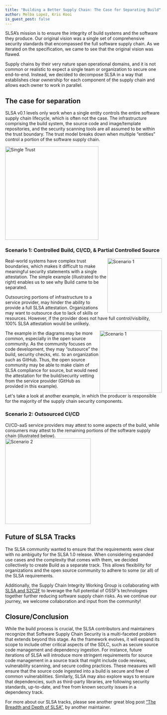```yaml
---
title: "Building a Better Supply Chain: The Case for Separating Build"
author: Melba Lopez, Kris Kooi
is_guest_post: false
---
```



SLSA’s mission is to ensure the integrity of build systems and the software they produce. Our original vision was a single set of comprehensive security standards that encompassed the full software supply chain. As we iterated on the specification, we came to see that the original vision was flawed. 

Supply chains by their very nature span operational domains, and it is not common or realistic to expect a single team or organization to secure one end-to-end. Instead, we decided to decompose SLSA in a way that establishes clear ownership for each component of the supply chain and allows each owner to work in parallel.

## The case for separation

SLSA v0.1 levels only work when a single entity controls the entire software supply chain lifecycle, which is often not the case.  The infrastructure comprising the build system, the source code and image/template repositories, and the security scanning tools are all assumed to be within the trust boundary.  The trust model breaks down when multiple “entities” control a portion of the software supply chain. 

<image align = "center" image height = "300px" img src="https://user-images.githubusercontent.com/101211710/235577022-f7102111-d4d5-43e1-b014-78e19209a203.png" alt="Single Trust" />
     
     
### Scenario 1: Controlled Build, CI/CD, & Partial Controlled Source 
<image align = "right" image height = "175px" img src="https://user-images.githubusercontent.com/101211710/235576995-c15449fe-f8f6-4af0-8d5d-5bcf0e6b6d70.png" alt = "Scenario 1" />

Real-world systems have complex trust boundaries, which makes it difficult to make meaningful security statements with a single attestation. The simple example (illustrated to the right) enables us to see why Build came to be separated.

Outsourcing portions of infrastructure to a service provider, may hinder the ability to provide a full SLSA attestation.  Organizations may want to outsource due to lack of skills or resources. However, if the provider does not have full control/visibility, 100% SLSA attestation would be unlikely.   

<image align = "right" image height = "200px" img src="https://user-images.githubusercontent.com/101211710/235576570-62b23cb2-fdde-4056-b4f1-9d96fc379d4d.png" alt = "Scenario 1" /> The example in the diagrams may be more common, especially in the open source community.  As the community focuses on code development, they may “outsource” the build, security checks, etc. to an organization such as GitHub.  Thus, the open source community may be able to make claim of SLSA compliance for source, but would need the attestation for the build/security vetting from the service provider (GitHub as provided in this example).

Let's take a look at another example, in which the producer is responsible for the majority of the supply chain security components.  


### Scenario 2: Outsourced CI/CD
CI/CD-aaS service providers may attest to some aspects of the build, while consumers may attest to the remaining portions of the software supply chain (illustrated below).    
<image align = "float" image height = "275px" img src="https://user-images.githubusercontent.com/101211710/235576527-d3ab6f42-f690-482d-ae8e-2854b9f0a232.png" alt = "Scenario 2" /> 


## Future of SLSA Tracks

The SLSA community wanted to ensure that the requirements were clear with no ambiguity for the SLSA 1.0 release.  When considering expanded use cases and the complexity that comes with them, we decided collectively to create Build as a separate track.   This allows flexibility for organizations and the open source community to adhere to some (or all) of the SLSA requirements. 

Additionally, the Supply Chain Integrity Working Group is collaborating with [SLSA and S2C2F](https://docs.google.com/document/d/1E9BvXkNhbLPj6AnUjoAbci3TI5FdnCY2zpi4UZnM7D8/edit?disco=AAAAq2cLbqE) to leverage the full potential of OSSF’s technologies together further reducing software supply chain risks.  As we continue our journey, we welcome collaboration and input from the community! 

## Closure/Conclusion
While the build process is crucial, the SLSA contributors and maintainers recognize that Software Supply Chain Security is a multi-faceted problem that extends beyond this stage. As the framework evolves, it will expand its scope to include other critical aspects of the SDLC, such as secure source code management and dependency ingestion. For instance, future iterations of SLSA will introduce more stringent requirements for source code management in a source track that might include code reviews, vulnerability scanning, and secure coding practices. These measures will ensure that the source code ingested into a build is secure and free of common vulnerabilities. Similarly, SLSA may also explore ways to ensure that dependencies, such as third-party libraries, are following security standards, up-to-date, and free from known security issues in a dependency track.

For more about our SLSA tracks, please see another great blog post [“The Breadth and Depth of SLSA”](https://slsa.dev/blog/2023/04/the-breadth-and-depth-of-slsa), by another maintainer.


